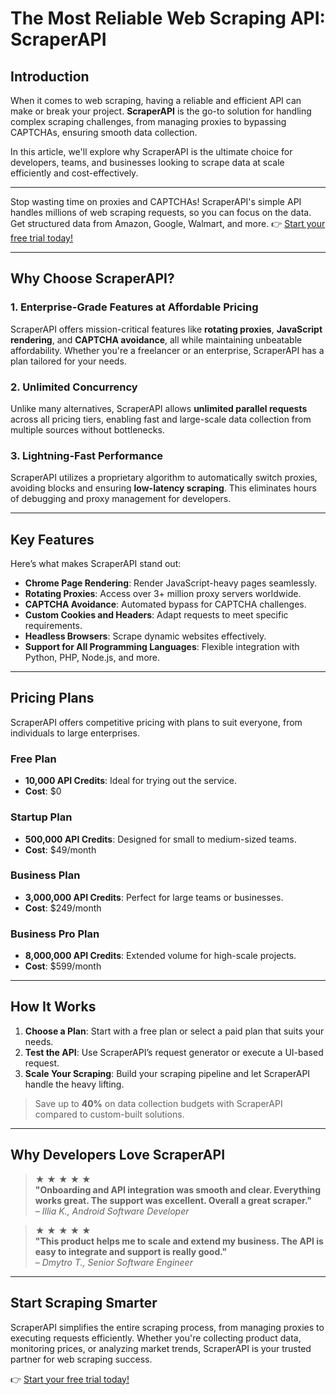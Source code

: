 # The Most Reliable Web Scraping API: ScraperAPI

## Introduction

When it comes to web scraping, having a reliable and efficient API can make or break your project. **ScraperAPI** is the go-to solution for handling complex scraping challenges, from managing proxies to bypassing CAPTCHAs, ensuring smooth data collection. 

In this article, we'll explore why ScraperAPI is the ultimate choice for developers, teams, and businesses looking to scrape data at scale efficiently and cost-effectively.

---

Stop wasting time on proxies and CAPTCHAs! ScraperAPI's simple API handles millions of web scraping requests, so you can focus on the data. Get structured data from Amazon, Google, Walmart, and more. 👉 [Start your free trial today!](https://bit.ly/Scraperapi)

---

## Why Choose ScraperAPI?

### 1. **Enterprise-Grade Features at Affordable Pricing**
ScraperAPI offers mission-critical features like **rotating proxies**, **JavaScript rendering**, and **CAPTCHA avoidance**, all while maintaining unbeatable affordability. Whether you're a freelancer or an enterprise, ScraperAPI has a plan tailored for your needs.

### 2. **Unlimited Concurrency**
Unlike many alternatives, ScraperAPI allows **unlimited parallel requests** across all pricing tiers, enabling fast and large-scale data collection from multiple sources without bottlenecks.

### 3. **Lightning-Fast Performance**
ScraperAPI utilizes a proprietary algorithm to automatically switch proxies, avoiding blocks and ensuring **low-latency scraping**. This eliminates hours of debugging and proxy management for developers.

---

## Key Features

Here’s what makes ScraperAPI stand out:

- **Chrome Page Rendering**: Render JavaScript-heavy pages seamlessly.
- **Rotating Proxies**: Access over 3+ million proxy servers worldwide.
- **CAPTCHA Avoidance**: Automated bypass for CAPTCHA challenges.
- **Custom Cookies and Headers**: Adapt requests to meet specific requirements.
- **Headless Browsers**: Scrape dynamic websites effectively.
- **Support for All Programming Languages**: Flexible integration with Python, PHP, Node.js, and more.

---

## Pricing Plans

ScraperAPI offers competitive pricing with plans to suit everyone, from individuals to large enterprises.

### **Free Plan**
- **10,000 API Credits**: Ideal for trying out the service.
- **Cost**: $0

### **Startup Plan**
- **500,000 API Credits**: Designed for small to medium-sized teams.
- **Cost**: $49/month

### **Business Plan**
- **3,000,000 API Credits**: Perfect for large teams or businesses.
- **Cost**: $249/month

### **Business Pro Plan**
- **8,000,000 API Credits**: Extended volume for high-scale projects.
- **Cost**: $599/month

---

## How It Works

1. **Choose a Plan**: Start with a free plan or select a paid plan that suits your needs.
2. **Test the API**: Use ScraperAPI’s request generator or execute a UI-based request.
3. **Scale Your Scraping**: Build your scraping pipeline and let ScraperAPI handle the heavy lifting.

> Save up to **40%** on data collection budgets with ScraperAPI compared to custom-built solutions.

---

## Why Developers Love ScraperAPI

> ★ ★ ★ ★ ★  
> **"Onboarding and API integration was smooth and clear. Everything works great. The support was excellent. Overall a great scraper."**  
> *– Illia K., Android Software Developer*

> ★ ★ ★ ★ ★  
> **"This product helps me to scale and extend my business. The API is easy to integrate and support is really good."**  
> *– Dmytro T., Senior Software Engineer*

---

## Start Scraping Smarter

ScraperAPI simplifies the entire scraping process, from managing proxies to executing requests efficiently. Whether you're collecting product data, monitoring prices, or analyzing market trends, ScraperAPI is your trusted partner for web scraping success.

👉 [Start your free trial today!](https://bit.ly/Scraperapi)
